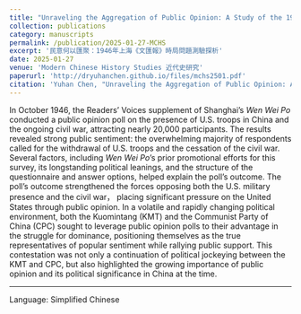 ```yaml
---
title: "Unraveling the Aggregation of Public Opinion: A Study of the 1946 Domestic Survey Conducted by Shanghai’s <i>Wen Wei Po</i>"
collection: publications
category: manuscripts
permalink: /publication/2025-01-27-MCHS
excerpt: '民意何以匯聚：1946年上海《文匯報》時局問題測驗探析'
date: 2025-01-27
venue: 'Modern Chinese History Studies 近代史研究'
paperurl: 'http://dryuhanchen.github.io/files/mchs2501.pdf'
citation: 'Yuhan Chen, "Unraveling the Aggregation of Public Opinion: A Study of the 1946 Domestic Survey Conducted by Shanghai’s Wen Wei Po," <i> Modern Chinese History Studies</i>, No.1 (2025), pp.130-144.'
---
```


In October 1946, the Readers’ Voices supplement of Shanghai’s <i>Wen Wei Po</i> conducted a public opinion poll on the presence of U.S. troops in China and the ongoing civil war, attracting nearly 20,000 participants. The results revealed strong public sentiment: the overwhelming majority of respondents called for the withdrawal of U.S. troops and the cessation of the civil war. Several factors, including <i>Wen Wei Po</i>’s prior promotional efforts for this survey, its longstanding political leanings, and the structure of the questionnaire and answer options, helped explain the poll’s outcome. The poll’s outcome strengthened the forces opposing both the U.S. military presence and the civil war， placing significant pressure on the United States through public opinion. In a volatile and rapidly changing political environment, both the Kuomintang (KMT) and the Communist Party of China (CPC) sought to leverage public opinion polls to their advantage in the struggle for dominance, positioning themselves as the true representatives of popular sentiment while rallying public support. This contestation was not only a continuation of political jockeying between the KMT and CPC, but also highlighted the growing importance of public opinion and its political significance in China at the time.

---
Language: Simplified Chinese


